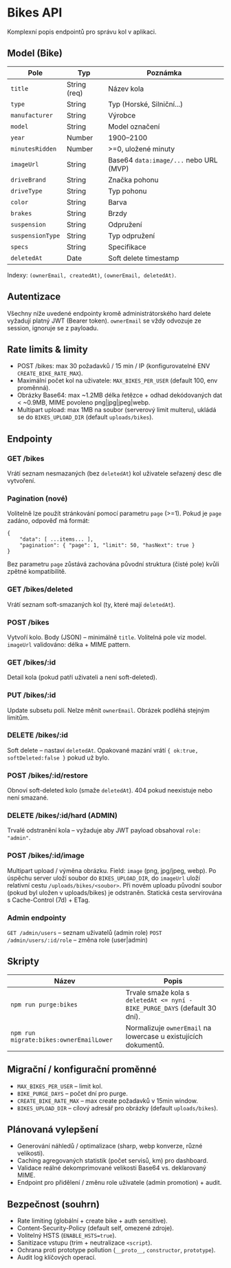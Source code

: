 # Bikes API

Komplexní popis endpointů pro správu kol v aplikaci.

## Model (Bike)
Pole | Typ | Poznámka
---- | --- | -------
`title` | String (req) | Název kola
`type` | String | Typ (Horské, Silniční...)
`manufacturer` | String | Výrobce
`model` | String | Model označení
`year` | Number | 1900–2100
`minutesRidden` | Number | >=0, uložené minuty
`imageUrl` | String | Base64 `data:image/...` nebo URL (MVP)
`driveBrand` | String | Značka pohonu
`driveType` | String | Typ pohonu
`color` | String | Barva
`brakes` | String | Brzdy
`suspension` | String | Odpružení
`suspensionType` | String | Typ odpružení
`specs` | String | Specifikace
`deletedAt` | Date | Soft delete timestamp

Indexy: `(ownerEmail, createdAt)`, `(ownerEmail, deletedAt)`.

## Autentizace
Všechny níže uvedené endpointy kromě administrátorského hard delete vyžadují platný JWT (Bearer token). `ownerEmail` se vždy odvozuje ze session, ignoruje se z payloadu.

## Rate limits & limity
- POST /bikes: max 30 požadavků / 15 min / IP (konfigurovatelné ENV `CREATE_BIKE_RATE_MAX`).
- Maximální počet kol na uživatele: `MAX_BIKES_PER_USER` (default 100, env proměnná).
- Obrázky Base64: max ~1.2MB délka řetězce + odhad dekódovaných dat < ~0.9MB, MIME povoleno png|jpg|jpeg|webp.
- Multipart upload: max 1MB na soubor (serverový limit multeru), ukládá se do `BIKES_UPLOAD_DIR` (default `uploads/bikes`).

## Endpointy

### GET /bikes
Vrátí seznam nesmazaných (bez `deletedAt`) kol uživatele seřazený desc dle vytvoření.


### Pagination (nové)

Volitelně lze použít stránkování pomocí parametru `page` (>=1). Pokud je `page` zadáno, odpověď má formát:
```
{
	"data": [ ...items... ],
	"pagination": { "page": 1, "limit": 50, "hasNext": true }
}
```
Bez parametru `page` zůstává zachována původní struktura (čisté pole) kvůli zpětné kompatibilitě.
### GET /bikes/deleted
Vrátí seznam soft-smazaných kol (ty, které mají `deletedAt`).

### POST /bikes
Vytvoří kolo. Body (JSON) – minimálně `title`. Volitelná pole viz model. `imageUrl` validováno: délka + MIME pattern.

### GET /bikes/:id
Detail kola (pokud patří uživateli a není soft-deleted).

### PUT /bikes/:id
Update subsetu polí. Nelze měnit `ownerEmail`. Obrázek podléhá stejným limitům.

### DELETE /bikes/:id
Soft delete – nastaví `deletedAt`. Opakované mazání vrátí `{ ok:true, softDeleted:false }` pokud už bylo.

### POST /bikes/:id/restore
Obnoví soft-deleted kolo (smaže `deletedAt`). 404 pokud neexistuje nebo není smazané.

### DELETE /bikes/:id/hard (ADMIN)
Trvalé odstranění kola – vyžaduje aby JWT payload obsahoval `role: "admin"`.

### POST /bikes/:id/image
Multipart upload / výměna obrázku. Field: `image` (png, jpg/jpeg, webp). Po úspěchu server uloží soubor do `BIKES_UPLOAD_DIR`, do `imageUrl` uloží relativní cestu `/uploads/bikes/<soubor>`. Při novém uploadu původní soubor (pokud byl uložen v uploads/bikes) je odstraněn. Statická cesta servírována s Cache-Control (7d) + ETag.

### Admin endpointy
`GET /admin/users` – seznam uživatelů (admin role)
`POST /admin/users/:id/role` – změna role (user|admin)

## Skripty
Název | Popis
----- | -----
`npm run purge:bikes` | Trvale smaže kola s `deletedAt <= nyní - BIKE_PURGE_DAYS` (default 30 dní).
`npm run migrate:bikes:ownerEmailLower` | Normalizuje `ownerEmail` na lowercase u existujících dokumentů.

## Migrační / konfigurační proměnné
- `MAX_BIKES_PER_USER` – limit kol.
- `BIKE_PURGE_DAYS` – počet dní pro purge.
- `CREATE_BIKE_RATE_MAX` – max create požadavků v 15min window.
- `BIKES_UPLOAD_DIR` – cílový adresář pro obrázky (default `uploads/bikes`).

## Plánovaná vylepšení
- Generování náhledů / optimalizace (sharp, webp konverze, různé velikosti).
- Caching agregovaných statistik (počet servisů, km) pro dashboard.
- Validace reálné dekomprimované velikosti Base64 vs. deklarovaný MIME.
- Endpoint pro přidělení / změnu role uživatele (admin promotion) + audit.

## Bezpečnost (souhrn)
- Rate limiting (globální + create bike + auth sensitive).
- Content-Security-Policy (default self, omezené zdroje).
- Volitelný HSTS (`ENABLE_HSTS=true`).
- Sanitizace vstupu (trim + neutralizace `<script`).
- Ochrana proti prototype pollution (`__proto__`, `constructor`, `prototype`).
- Audit log klíčových operací.

